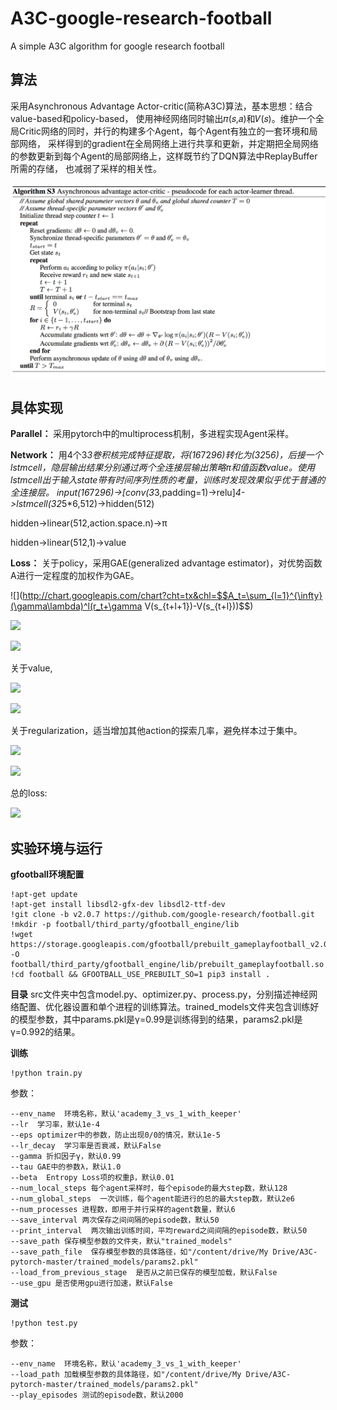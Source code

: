 # A3C-google-research-football
A simple A3C algorithm for google research football

## 算法
采用Asynchronous Advantage Actor-critic(简称A3C)算法，基本思想：结合value-based和policy-based，
使用神经网络同时输出𝜋(𝑠,𝑎)和𝑉(𝑠)。维护一个全局Critic网络的同时，并行的构建多个Agent，每个Agent有独立的一套环境和局部网络，
采样得到的gradient在全局网络上进行共享和更新，并定期把全局网络的参数更新到每个Agent的局部网络上，这样既节约了DQN算法中ReplayBuffer所需的存储，
也减弱了采样的相关性。

![算法](https://github.com/kite99520/A3C-google-research-football/blob/master/graph/p1.png)

## 具体实现
**Parallel：**  采用pytorch中的multiprocess机制，多进程实现Agent采样。

**Network：**
用4个3*3卷积核完成特征提取，将(16*72*96)转化为(32*5*6)，后接一个lstmcell，隐层输出结果分别通过两个全连接层输出策略π和值函数value。使用lstmcell出于输入state带有时间序列性质的考量，训练时发现效果似乎优于普通的全连接层。
input(16*72*96)->[conv(3*3,padding=1)->relu]*4->lstmcell(32*5*6,512)->hidden(512)

hidden->linear(512,action.space.n)->π

hidden->linear(512,1)->value

**Loss：**
关于policy，采用GAE(generalized advantage estimator)，对优势函数A进行一定程度的加权作为GAE。


![](http://chart.googleapis.com/chart?cht=tx&chl=$$A_t=\sum_{l=1}^{\infty}(\gamma\lambda)^l(r_t+\gamma V(s_{t+l+1})-V(s_{t+l}))$$)


![](http://chart.googleapis.com/chart?cht=tx&chl=$$g=E[\sum_{t=1}^{\infty}A_t\nabla\log\pi_{\theta}(s|a)]$$)


![](http://chart.googleapis.com/chart?cht=tx&chl=$$L_{\pi}=-\sum_{t=1}^{\infty}A_t\nabla\log\pi_{\theta}(s|a)$$)

关于value,

![](http://chart.googleapis.com/chart?cht=tx&chl=$$e_i=r_0+\gamma_1+\cdots+\gamma^{i-1}r_{i-1}+\gamma^iV(s_i)-V(s_0)$$)

![](http://chart.googleapis.com/chart?cht=tx&chl=$$L_v=\sum_{i=1}^{n}e_{i}^2$$)

关于regularization，适当增加其他action的探索几率，避免样本过于集中。

![](http://chart.googleapis.com/chart?cht=tx&chl=$$entropy_i=-\pi_{\theta}\log\pi_{\theta}$$)

![](http://chart.googleapis.com/chart?cht=tx&chl=$$L_{reg}=-\sum_{i=1}^{n}entropy_i$$)

总的loss:


![](http://latex.codecogs.com/gif.latex?\\sigma=\sqrt{\frac{1}{n}{\sum_{k=1}^n(x_i-\bar{x})^2}})

## 实验环境与运行

**gfootball环境配置**
```
!apt-get update
!apt-get install libsdl2-gfx-dev libsdl2-ttf-dev
!git clone -b v2.0.7 https://github.com/google-research/football.git
!mkdir -p football/third_party/gfootball_engine/lib
!wget https://storage.googleapis.com/gfootball/prebuilt_gameplayfootball_v2.0.7.so -O football/third_party/gfootball_engine/lib/prebuilt_gameplayfootball.so
!cd football && GFOOTBALL_USE_PREBUILT_SO=1 pip3 install .
```
**目录**
src文件夹中包含model.py、optimizer.py、process.py，分别描述神经网络配置、优化器设置和单个进程的训练算法。trained_models文件夹包含训练好的模型参数，其中params.pkl是γ=0.99是训练得到的结果，params2.pkl是γ=0.992的结果。

**训练**
```
!python train.py
```
参数：
```
--env_name  环境名称，默认'academy_3_vs_1_with_keeper'
--lr  学习率，默认1e-4
--eps optimizer中的参数，防止出现0/0的情况，默认1e-5
--lr_decay  学习率是否衰减，默认False
--gamma 折扣因子γ，默认0.99
--tau GAE中的参数λ，默认1.0
--beta  Entropy Loss项的权重β，默认0.01
--num_local_steps 每个agent采样时，每个episode的最大step数，默认128
--num_global_steps  一次训练，每个agent能进行的总的最大step数，默认2e6
--num_processes 进程数，即用于并行采样的agent数量，默认6
--save_interval 两次保存之间间隔的episode数，默认50
--print_interval  两次输出训练时间，平均reward之间间隔的episode数，默认50
--save_path 保存模型参数的文件夹，默认"trained_models"
--save_path_file  保存模型参数的具体路径，如"/content/drive/My Drive/A3C-pytorch-master/trained_models/params2.pkl"
--load_from_previous_stage  是否从之前已保存的模型加载，默认False
--use_gpu 是否使用gpu进行加速，默认False
```

**测试**
```
!python test.py
```
参数：
```
--env_name  环境名称，默认'academy_3_vs_1_with_keeper'
--load_path 加载模型参数的具体路径，如"/content/drive/My Drive/A3C-pytorch-master/trained_models/params2.pkl"
--play_episodes 测试的episode数，默认2000
```











